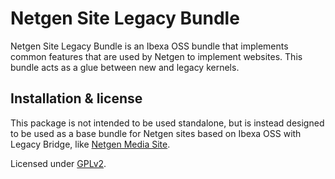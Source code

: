 Netgen Site Legacy Bundle
=========================

Netgen Site Legacy Bundle is an Ibexa OSS bundle that implements common features
that are used by Netgen to implement websites. This bundle acts as a glue between
new and legacy kernels.

Installation & license
----------------------

This package is not intended to be used standalone, but is instead designed to be used as
a base bundle for Netgen sites based on Ibexa OSS with Legacy Bridge,
like [Netgen Media Site](https://github.com/netgen/media-site).

Licensed under [GPLv2](LICENSE).
